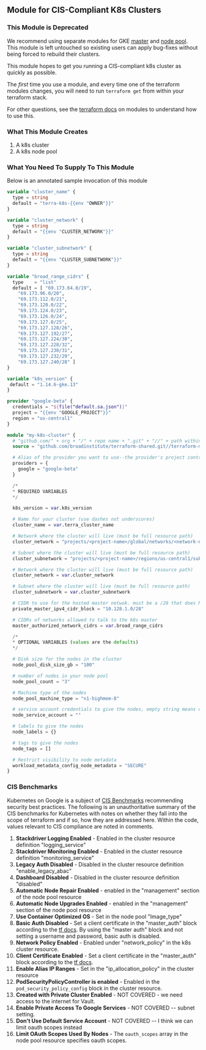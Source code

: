 ## Module for CIS-Compliant K8s Clusters

### This Module is Deprecated
We recommend using separate modules for GKE [master](../k8s-cluster) and [node pool](../k8s-node-pool).
This module is left untouched so existing users can apply bug-fixes without being forced to rebuild
their clusters.

This module hopes to get you running a CIS-compliant k8s cluster as
quickly as possible.

The _first_ time you use a module, and every time one of the terraform
modules changes, you will need to run `terraform get` from within your
terraform stack.

For other questions, see the [terraform docs](https://www.terraform.io/docs/modules/index.html) on modules
to understand how to use this.

### What This Module Creates

1. A k8s cluster
2. A k8s node pool

### What You Need To Supply To This Module

Below is an annotated sample invocation of this module

```terraform
variable "cluster_name" {
  type = string
  default = "terra-k8s-{{env "OWNER"}}"
}

variable "cluster_network" {
  type = string
  default = "{{env "CLUSTER_NETWORK"}}"
}

variable "cluster_subnetwork" {
  type = string
  default = "{{env "CLUSTER_SUBNETWORK"}}"
}

variable "broad_range_cidrs" {
  type    = "list"
  default = [ "69.173.64.0/19",
    "69.173.96.0/20",
    "69.173.112.0/21",
    "69.173.120.0/22",
    "69.173.124.0/23",
    "69.173.126.0/24",
    "69.173.127.0/25",
    "69.173.127.128/26",
    "69.173.127.192/27",
    "69.173.127.224/30",
    "69.173.127.228/32",
    "69.173.127.230/31",
    "69.173.127.232/29",
    "69.173.127.240/28" ]
}

variable "k8s_version" {
 default = "1.14.6-gke.13"
}

provider "google-beta" {
  credentials = "${file("default.sa.json")}"
  project = "{{env "GOOGLE_PROJECT"}}"
  region = "us-central1"
}

module "my-k8s-cluster" {
  # "github.com/" + org + "/" + repo name + ".git" + "//" + path within repo to base dir + "?ref=" + git object ref
  source = "github.com/broadinstitute/terraform-shared.git//terraform-modules/k8s?ref=k8s-0.2.0-tf-0.12"

  # Alias of the provider you want to use--the provider's project controls the resource project
  providers = {
    google = "google-beta"
  }

  /*
  * REQUIRED VARIABLES
  */

  k8s_version = var.k8s_version

  # Name for your cluster (use dashes not underscores)
  cluster_name = var.terra_cluster_name

  # Network where the cluster will live (must be full resource path)
  cluster_network = "projects/<project-name>/global/networks/<network-name>"

  # Subnet where the cluster will live (must be full resource path)
  cluster_subnetwork = "projects/<project-name>/regions/us-central1/subnetworks/<subnet-name>"

  # Network where the cluster will live (must be full resource path)
  cluster_network = var.cluster_network

  # Subnet where the cluster will live (must be full resource path)
  cluster_subnetwork = var.cluster_subnetwork

  # CIDR to use for the hosted master netwok. must be a /28 that does NOT overlap with the network k8s is on
  private_master_ipv4_cidr_block = "10.128.1.0/28"

  # CIDRs of networks allowed to talk to the k8s master
  master_authorized_network_cidrs = var.broad_range_cidrs

  /*
  * OPTIONAL VARIABLES (values are the defaults)
  */

  # Disk size for the nodes in the cluster
  node_pool_disk_size_gb = "100"

  # number of nodes in your node pool
  node_pool_count = "3"

  # Machine type of the nodes
  node_pool_machine_type = "n1-highmem-8"

  # service account credentials to give the nodes, empty string means default
  node_service_account = ""

  # labels to give the nodes
  node_labels = {}

  # tags to give the nodes
  node_tags = []

  # Restrict visibility to node metadata
  workload_metadata_config_node_metadata = "SECURE"
}
```

### CIS Benchmarks

Kubernetes on Google is a subject of [CIS Benchmarks](https://learn.cisecurity.org/benchmarks)
recommending security best practices. The following is an unauthoritative
summary of the CIS benchmarks for Kubernetes with notes on whether they fall
into the scope of terraform and if so, how they  are addressed here. Within
the code, values relevant to CIS compliance are noted in comments.

1. **Stackdriver Logging Enabled** - Enabled in the cluster resource definition "logging_service"
1. **Stackdriver Monitoring Enabled** - Enabled in the cluster resource definition "monitoring_service"
1. **Legacy Auth Disabled** - Disabled in the cluster resource definition "enable_legacy_abac"
1. **Dashboard Disabled** - Disabled in the cluster resource definition "disabled"
1. **Automatic Node Repair Enabled** - enabled in the "management" section of the node pool resource
1. **Automatic Node Upgrades Enabled** - enabled in the "management" section of the node pool resource
1. **Use Container Optimized OS** - Set in the node pool "Image_type"
1. **Basic Auth Disabled** - Set a client certificate in the "master_auth" block according to the [tf docs](https://www.terraform.io/docs/providers/google/r/container_cluster.html#master_auth). By using the "master auth" block and not setting a username and password, basic auth is disabled.
1. **Network Policy Enabled** - Enabled under "network_policy" in the k8s cluster resource.
1. **Client Certificate Enabled** - Set a client certificate in the "master_auth" block according to the [tf docs](https://www.terraform.io/docs/providers/google/r/container_cluster.html#master_auth).
1. **Enable Alias IP Ranges** - Set in the "ip_allocation_policy" in the cluster resource
1. **PodSecurityPolicyController is enabled** - Enabled in the `pod_security_policy_config` block in the cluster resource.
1. **Created with Private Cluster Enabled** - NOT COVERED - we need access to the internet for Vault.
1. **Enable Private Access To Google Services** - NOT COVERED -- subnet setting.
1. **Don't Use Default Service Account** - NOT COVERED -- I think we can limit oauth scopes instead
1. **Limit OAuth Scopes Used By Nodes** - The `oauth_scopes` array in the node pool resource specifies oauth scopes.
